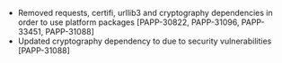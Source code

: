 - Removed requests, certifi, urllib3 and cryptography dependencies in order to use platform packages [PAPP-30822, PAPP-31096, PAPP-33451, PAPP-31088]
- Updated cryptography dependency to due to security vulnerabilities [PAPP-31088]
